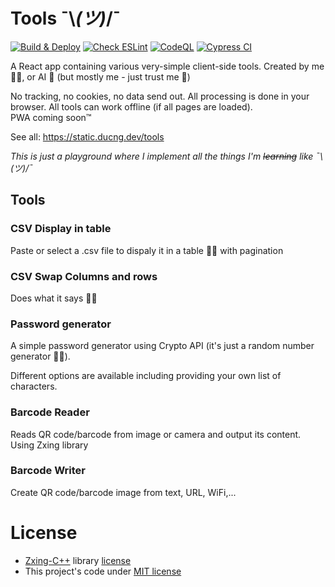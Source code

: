 # Tools ¯\\_(ツ)_/¯

[![Build & Deploy](https://github.com/ducng99/tools/actions/workflows/deploy.yml/badge.svg)](https://github.com/ducng99/tools/actions/workflows/deploy.yml)
[![Check ESLint](https://github.com/ducng99/tools/actions/workflows/lint.yml/badge.svg)](https://github.com/ducng99/tools/actions/workflows/lint.yml)
[![CodeQL](https://github.com/ducng99/tools/actions/workflows/github-code-scanning/codeql/badge.svg)](https://github.com/ducng99/tools/actions/workflows/github-code-scanning/codeql)
[![Cypress CI](https://github.com/ducng99/tools/actions/workflows/cypress.yml/badge.svg)](https://github.com/ducng99/tools/actions/workflows/cypress.yml)

A React app containing various very-simple client-side tools. Created by me 👨‍💻, or AI 🤖 (but mostly me - just trust me 👀)

No tracking, no cookies, no data send out. All processing is done in your browser. All tools can work offline (if all pages are loaded).<br/>
PWA coming soon™

See all: https://static.ducng.dev/tools

*This is just a playground where I implement all the things I'm ~~learning~~ like ¯\\_(ツ)_/¯*

## Tools
### CSV Display in table

Paste or select a .csv file to dispaly it in a table 🤷‍♂️ with pagination

### CSV Swap Columns and rows

Does what it says 🤷‍♂️

### Password generator

A simple password generator using Crypto API (it's just a random number generator 🤷‍♂️).

Different options are available including providing your own list of characters.

### Barcode Reader

Reads QR code/barcode from image or camera and output its content. Using Zxing library

### Barcode Writer

Create QR code/barcode image from text, URL, WiFi,...

# License
- [Zxing-C++](https://github.com/zxing-cpp/zxing-cpp) library [license](https://github.com/zxing-cpp/zxing-cpp/blob/master/LICENSE)
- This project's code under [MIT license](./LICENSE)